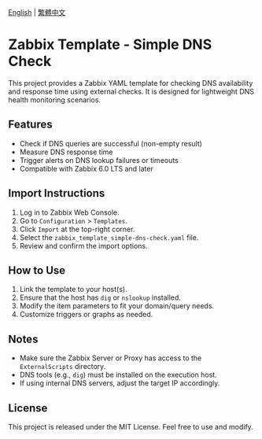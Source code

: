 [English](README.md) | [繁體中文](README_zh-TW.md)

# Zabbix Template - Simple DNS Check

This project provides a Zabbix YAML template for checking DNS availability and response time using external checks. It is designed for lightweight DNS health monitoring scenarios.

## Features

- Check if DNS queries are successful (non-empty result)
- Measure DNS response time
- Trigger alerts on DNS lookup failures or timeouts
- Compatible with Zabbix 6.0 LTS and later

## Import Instructions

1. Log in to Zabbix Web Console.
2. Go to `Configuration` > `Templates`.
3. Click `Import` at the top-right corner.
4. Select the `zabbix_template_simple-dns-check.yaml` file.
5. Review and confirm the import options.

## How to Use

1. Link the template to your host(s).
2. Ensure that the host has `dig` or `nslookup` installed.
3. Modify the item parameters to fit your domain/query needs.
4. Customize triggers or graphs as needed.

## Notes

- Make sure the Zabbix Server or Proxy has access to the `ExternalScripts` directory.
- DNS tools (e.g., `dig`) must be installed on the execution host.
- If using internal DNS servers, adjust the target IP accordingly.

## License

This project is released under the MIT License. Feel free to use and modify.

